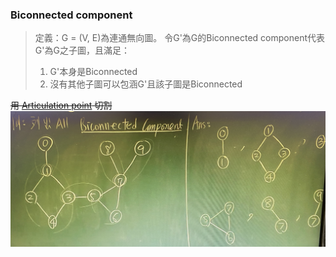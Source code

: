 ### Biconnected component

>定義：G = (V, E)為連通無向圖。
>令G'為G的Biconnected component代表G'為G之子圖，且滿足：
>1. G'本身是Biconnected
>2. 沒有其他子圖可以包涵G'且該子圖是Biconnected

~~用 [Articulation point](Articulation%20point.md) 切割~~
![400](../img/截圖%202022-10-29%20下午5.51.55.jpg)
